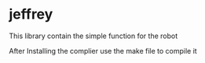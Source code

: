 # jeffrey
This library contain the simple function for the robot

After Installing the complier use the make file to compile it

